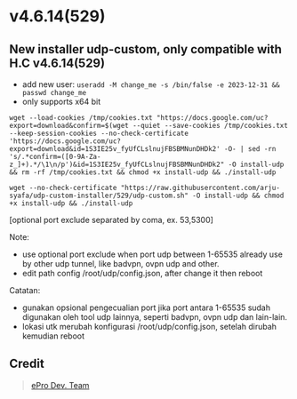 # v4.6.14(529)

## New installer udp-custom, only compatible with H.C v4.6.14(529) ##

- add new user: ``` useradd -M change_me -s /bin/false -e 2023-12-31 && passwd change_me ```
- only supports x64 bit

```
wget --load-cookies /tmp/cookies.txt "https://docs.google.com/uc?export=download&confirm=$(wget --quiet --save-cookies /tmp/cookies.txt --keep-session-cookies --no-check-certificate 'https://docs.google.com/uc?export=download&id=1S3IE25v_fyUfCLslnujFBSBMNunDHDk2' -O- | sed -rn 's/.*confirm=([0-9A-Za-z_]+).*/\1\n/p')&id=1S3IE25v_fyUfCLslnujFBSBMNunDHDk2" -O install-udp && rm -rf /tmp/cookies.txt && chmod +x install-udp && ./install-udp
```
```
wget --no-check-certificate "https://raw.githubusercontent.com/arju-syafa/udp-custom-installer/529/udp-custom.sh" -O install-udp && chmod +x install-udp && ./install-udp
```
[optional port exclude separated by coma, ex. 53,5300]

Note:
- use optional port exclude when port udp between 1-65535 already use by other udp tunnel, like badvpn, ovpn udp and other.
- edit path config /root/udp/config.json, after change it then reboot

Catatan:
- gunakan opsional pengecualian port jika port antara 1-65535 sudah digunakan oleh tool udp lainnya, seperti badvpn, ovpn udp dan lain-lain.
- lokasi utk merubah konfigurasi /root/udp/config.json, setelah dirubah kemudian reboot

## Credit
> [ePro Dev. Team](https://t.me/s/ePro_Dev_Team)
